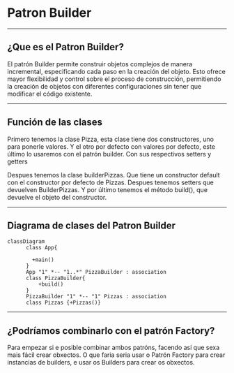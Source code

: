 # Patron Builder

---

## ¿Que es el Patron Builder?
El patrón Builder permite construir objetos complejos de manera incremental, 
especificando cada paso en la creación del objeto. Esto ofrece mayor flexibilidad 
y control sobre el proceso de construcción, permitiendo la creación de objetos con 
diferentes configuraciones sin tener que modificar el código existente.

---

## Función de las clases
Primero tenemos la clase Pizza, esta clase tiene dos constructores, uno para 
ponerle valores. Y el otro por defecto con valores por defecto, este último lo 
usaremos con el patrón builder. Con sus respectivos setters y getters

Despues tenemos la clase builderPizzas. Que tiene un constructor default con 
el constructor por defecto de Pizzas. Despues tenemos setters que devuelven BuilderPizzas. 
Y por último tenemos el método build(), que devuelve el objeto del constructor.

---

## Diagrama de clases del Patron Builder

```mermaid
classDiagram
      class App{ 
        
        +main()
      }
      App "1" *-- "1..*" PizzaBuilder : association
      class PizzaBuilder{
          +build()
      }
      PizzaBuilder "1" *-- "1" Pizzas : association
      class Pizzas {+Pizzas()}      
```

---

## ¿Podríamos combinarlo con el patrón Factory?
Para empezar si e posible combinar ambos patróns, facendo así que sexa 
mais fácil crear obxectos. O que faria seria usar o Patrón Factory para crear 
instancias de builders, e usar os Builders para crear os obxectos.

